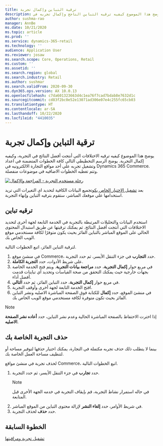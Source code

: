 ```yaml
---
title: ترقية التباين وإكمال تجربة
description: يوضح هذا الموضوع كيفيه ترقيه التباين الناجح وإكمال تجربه في Dynamics 365 Commerce.
author: sushma-rao
manager: AnnBe
ms.date: 10/21/2020
ms.topic: article
ms.prod: ''
ms.service: dynamics-365-retail
ms.technology: ''
audience: Application User
ms.reviewer: josaw
ms.search.scope: Core, Operations, Retail
ms.custom: ''
ms.assetid: ''
ms.search.region: global
ms.search.industry: Retail
ms.author: sushmar
ms.search.validFrom: 2020-09-30
ms.dyn365.ops.version: AX 10.0.13
ms.openlocfilehash: c7da601323663d4c1ea76f7cad7bdab8e7632d1c
ms.sourcegitcommit: cd83f2bc0e52e13071ad306e07e4c255fc65cb03
ms.translationtype: HT
ms.contentlocale: ar-SA
ms.lasthandoff: 10/22/2020
ms.locfileid: "4410035"
---
```

# <a name="promote-a-variation-and-complete-an-experiment"></a>ترقية التباين وإكمال تجربة

يوضح هذا الموضوع كيفيه ترقيه الاختلافات التي أنتجت أفضل النتائج في التجربة، وكيفيه إكمال التجربة. يوضح الرسم التخطيطي التالي كافة الخطوات المتضمنة في اعداد وتشغيل تجربه علي أحد مواقع التجارة الالكترونيه في Dynamics 365 Commerce. وتتم تغطيه الخطوات الاضافيه في موضوعات منفصلة.

[![رحلة مستخدم التجربة - المراجعة والإكمال](./media/experimentation_review_complete.svg)](./media/experimentation_review_complete.svg#lightbox)

بعد [تشغيل الاختبار الخاص بك](experimentation-run-monitor.md)وتجميع البيانات الكافية لتحديد اي التغيرات التي تريد استخدامها علي موقعك المباشر، ستقوم بترقيه التباين وإنهاء التجربة.

## <a name="promote-a-variation"></a>ترقيه تباين
استخدم البيانات والتحليلات المرتبطة بالتجربة في الخدمة التابعة لجهة أخرى لتحديد الاختلافات التي أنتجت أفضل النتائج. ثم يمكنك ترقيتها عن طريق استبدال المحتوى الحالي على الموقع المباشر بالتباين الفائز بحيث يكون متوفرًا لكافة مستخدمي موقع الويب الخاص بك.

لترقية التباين الفائز، اتبع الخطوات التالية. 

1. في منشئ موقع Commerce، حدد **التجارب** في جزء التنقل الأيسر، ثم حدد التجربة.
1. على شريط الأدوات، حدد **التجربة الكاملة**.
1. في مربع حوار **إكمال التجربة**، حدد **مراجعة بيانات التجربة**. ويتم فتح الخدمة الخاصة بجهات خارجية حيث يمكنك التحقق من صحة القياسات وتحديد اي تباينات قدمت أفضل أداء.
1. في مربع حوار **إكمال التجربة**، حدد التباين الفائز، ثم حدد **التالي**.
1. افتح الخدمة التابعة لجهة أخرى وأوقف التجربة.
1. في منشئ الموقع، حدد **إكمال** للكتابة فوق الصفحة المباشرة الاصليه ونشر التباين الفائز بحيث تكون متوفرة لكافة مستخدمي موقع الويب الخاص بك. 

> [!NOTE]
> إذا اخترت الاحتفاظ بالصفحة المباشرة الحالية وعدم نشر التباين، حدد **أعاده نشر الصفحة الاصليه**.

## <a name="delete-your-experiment"></a>حذف التجربة الخاصة بك
بينما لا يتطلب ذلك حذف تجربه مكتملة في التجارة، يمكنك اختيار حذفها لتوفير مساحة أو لتنظيف مساحة العمل الخاصة بك. 

لحذف تجربة في منشئ مواقع Commerce، اتبع الخطوات التالية.

1. حدد **تجارب** في جزء التنقل الأيسر، ثم حدد التجربة. 
    > [!NOTE]
    > في حاله استمرار نشاط التجربة، قم بإيقاف التجربة في خدمه الجهة الأخرى قبل المتابعة.
1. في شريط الأوامر، حدد **إلغاء النشر** لإزالة محتوى التباين من الموقع المباشر.
1. حدد **حذف** لحذف التجربة.

## <a name="previous-step"></a>الخطوة السابقة
[تشغيل تجربة ومراقبتها](experimentation-run-monitor.md)
